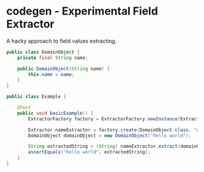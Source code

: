 codegen - Experimental Field Extractor
=======
A hacky approach to field values extracting.

```java
public class DomainObject {
    private final String name;

    public DomainObject(String name) {
        this.name = name;
    }
}
```

```java
public class Example {

    @Test
    public void basicExample() {
        ExtractorFactory factory = ExtractorFactory.newInstance(ExtractorFactory.Type.MAGIC);

        Extractor nameExtractor = factory.create(DomainObject.class, "name");
        DomainObject domainObject = new DomainObject("hello world");

        String extractedString = (String) nameExtractor.extract(domainObject);
        assertEquals("hello world", extractedString);
    }
}
```
